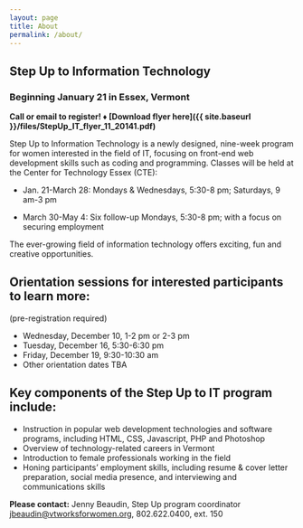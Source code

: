```yaml
---
layout: page
title: About
permalink: /about/
---
```


## Step Up to Information Technology

### Beginning January 21 in Essex, Vermont

**Call or email to register! ♦  [Download flyer here]({{ site.baseurl }}/files/StepUp_IT_flyer_11_20141.pdf)**

Step Up to Information Technology is a newly designed, nine-week program for women interested in the field of IT, focusing on front-end web development skills such as coding and programming. Classes will be held at the Center for Technology Essex (CTE):

* Jan. 21-March 28: Mondays & Wednesdays, 5:30-8 pm; Saturdays, 9 am-3 pm

* March 30-May 4: Six follow-up Mondays, 5:30-8 pm; with a focus on securing employment

The ever-growing field of information technology offers exciting, fun and creative opportunities.

## Orientation sessions for interested participants to learn more:

(pre-registration required)

* Wednesday, December 10, 1-2 pm or 2-3 pm
* Tuesday, December 16, 5:30-6:30 pm
* Friday, December 19, 9:30-10:30 am
* Other orientation dates TBA

## Key components of the Step Up to IT program include:

* Instruction in popular web development technologies and software programs, including HTML, CSS, Javascript, PHP and Photoshop
* Overview of technology-related careers in Vermont
* Introduction to female professionals working in the field
* Honing participants’ employment skills, including resume & cover letter preparation, social media presence, and interviewing and communications skills

**Please contact:** Jenny Beaudin, Step Up program coordinator
[jbeaudin@vtworksforwomen.org](mailto:jbeaudin@vtworksforwomen.org), 802.622.0400, ext. 150
